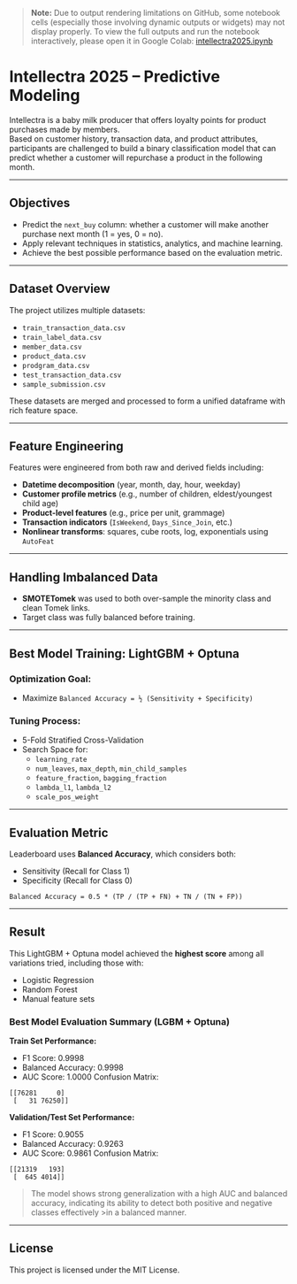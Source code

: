 > **Note:**
> Due to output rendering limitations on GitHub, some notebook cells (especially those involving dynamic outputs or widgets) may not display properly.
> To view the full outputs and run the notebook interactively, please open it in Google Colab:
> [intellectra2025.ipynb](https://colab.research.google.com/drive/1U8xwLLv6Vv51FHc7ioP8gtYy31J8g1NP?usp=sharing)

# Intellectra 2025 – Predictive Modeling

Intellectra is a baby milk producer that offers loyalty points for product purchases made by members.  
Based on customer history, transaction data, and product attributes, participants are challenged to build a binary classification model that can predict whether a customer will repurchase a product in the following month.

---

## Objectives

- Predict the `next_buy` column: whether a customer will make another purchase next month (1 = yes, 0 = no).
- Apply relevant techniques in statistics, analytics, and machine learning.
- Achieve the best possible performance based on the evaluation metric.

---

## Dataset Overview

The project utilizes multiple datasets:

- `train_transaction_data.csv`  
- `train_label_data.csv`  
- `member_data.csv`  
- `product_data.csv`  
- `prodgram_data.csv`  
- `test_transaction_data.csv`  
- `sample_submission.csv`

These datasets are merged and processed to form a unified dataframe with rich feature space.

---

## Feature Engineering

Features were engineered from both raw and derived fields including:

- **Datetime decomposition** (year, month, day, hour, weekday)
- **Customer profile metrics** (e.g., number of children, eldest/youngest child age)
- **Product-level features** (e.g., price per unit, grammage)
- **Transaction indicators** (`IsWeekend`, `Days_Since_Join`, etc.)
- **Nonlinear transforms**: squares, cube roots, log, exponentials using `AutoFeat`

---

## Handling Imbalanced Data

- **SMOTETomek** was used to both over-sample the minority class and clean Tomek links.
- Target class was fully balanced before training.

---

## Best Model Training: LightGBM + Optuna

### Optimization Goal:
- Maximize `Balanced Accuracy = ½ (Sensitivity + Specificity)`

### Tuning Process:
- 5-Fold Stratified Cross-Validation
- Search Space for:
  - `learning_rate`
  - `num_leaves`, `max_depth`, `min_child_samples`
  - `feature_fraction`, `bagging_fraction`
  - `lambda_l1`, `lambda_l2`
  - `scale_pos_weight`

---

## Evaluation Metric

Leaderboard uses **Balanced Accuracy**, which considers both:
- Sensitivity (Recall for Class 1)
- Specificity (Recall for Class 0)

```
Balanced Accuracy = 0.5 * (TP / (TP + FN) + TN / (TN + FP))
```

---

## Result

This LightGBM + Optuna model achieved the **highest score** among all variations tried, including those with:
- Logistic Regression
- Random Forest
- Manual feature sets

### Best Model Evaluation Summary (LGBM + Optuna)
**Train Set Performance:**
- F1 Score: 0.9998
- Balanced Accuracy: 0.9998
- AUC Score: 1.0000
Confusion Matrix:
```
[[76281     0]
 [   31 76250]]
```

**Validation/Test Set Performance:**
- F1 Score: 0.9055
- Balanced Accuracy: 0.9263
- AUC Score: 0.9861
Confusion Matrix:
```
[[21319   193]
 [  645 4014]]
```

>The model shows strong generalization with a high AUC and balanced accuracy, indicating its ability to detect both positive and negative classes effectively >in a balanced manner.

---

## License

This project is licensed under the MIT License.
